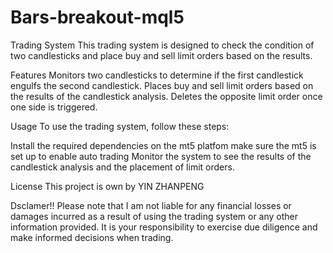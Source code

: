 # Bars-breakout-mql5
Trading System
This trading system is designed to check the condition of two candlesticks and place buy and sell limit orders based on the results.

Features
Monitors two candlesticks to determine if the first candlestick engulfs the second candlestick.
Places buy and sell limit orders based on the results of the candlestick analysis.
Deletes the opposite limit order once one side is triggered.

Usage
To use the trading system, follow these steps:

Install the required dependencies on the mt5 platfom
make sure the mt5 is set up to enable auto trading
Monitor the system to see the results of the candlestick analysis and the placement of limit orders.

License
This project is own by YIN ZHANPENG

Dsclamer!!
Please note that I am not liable for any financial losses or damages incurred as a result of using the trading system or any other information provided. It is your responsibility to exercise due diligence and make informed decisions when trading.
